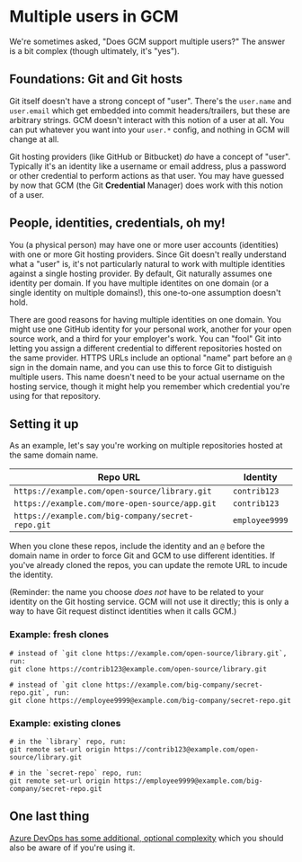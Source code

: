 # Multiple users in GCM

We're sometimes asked, "Does GCM support multiple users?" The answer is a bit complex (though ultimately, it's "yes").

## Foundations: Git and Git hosts

Git itself doesn't have a strong concept of "user". There's the `user.name` and `user.email` which get embedded into commit headers/trailers, but these are arbitrary strings. GCM doesn't interact with this notion of a user at all. You can put whatever you want into your `user.*` config, and nothing in GCM will change at all.

Git hosting providers (like GitHub or Bitbucket) _do_ have a concept of "user". Typically it's an identity like a username or email address, plus a password or other credential to perform actions as that user. You may have guessed by now that GCM (the Git **Credential** Manager) does work with this notion of a user.

## People, identities, credentials, oh my!

You (a physical person) may have one or more user accounts (identities) with one or more Git hosting providers. Since Git doesn't really understand what a "user" is, it's not particularly natural to work with multiple identities against a single hosting provider. By default, Git naturally assumes one identity per domain. If you have multiple identites on one domain (or a single identity on multiple domains!), this one-to-one assumption doesn't hold.

There are good reasons for having multiple identities on one domain. You might use one GitHub identity for your personal work, another for your open source work, and a third for your employer's work. You can "fool" Git into letting you assign a different credential to different repositories hosted on the same provider. HTTPS URLs include an optional "name" part before an `@` sign in the domain name, and you can use this to force Git to distiguish multiple users. This name doesn't need to be your actual username on the hosting service, though it might help you remember which credential you're using for that repository.

## Setting it up

As an example, let's say you're working on multiple repositories hosted at the same domain name.

| Repo URL | Identity |
|----------|----------|
| `https://example.com/open-source/library.git` | `contrib123` |
| `https://example.com/more-open-source/app.git` | `contrib123` |
| `https://example.com/big-company/secret-repo.git` | `employee9999` |

When you clone these repos, include the identity and an `@` before the domain name in order to force Git and GCM to use different identities. If you've already cloned the repos, you can update the remote URL to incude the identity.

(Reminder: the name you choose _does not_ have to be related to your identity on the Git hosting service. GCM will not use it directly; this is only a way to have Git request distinct identities when it calls GCM.)

### Example: fresh clones

```shell
# instead of `git clone https://example.com/open-source/library.git`, run:
git clone https://contrib123@example.com/open-source/library.git

# instead of `git clone https://example.com/big-company/secret-repo.git`, run:
git clone https://employee9999@example.com/big-company/secret-repo.git
```

### Example: existing clones

```shell
# in the `library` repo, run:
git remote set-url origin https://contrib123@example.com/open-source/library.git

# in the `secret-repo` repo, run:
git remote set-url origin https://employee9999@example.com/big-company/secret-repo.git
```

## One last thing

[Azure DevOps has some additional, optional complexity](azrepos-users-and-tokens.md) which you should also be aware of if you're using it.
